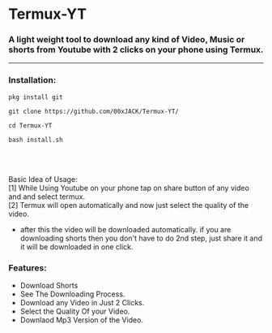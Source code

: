 # Termux-YT
### A light weight tool to download any kind of Video, Music or shorts from Youtube with 2 clicks on your phone using Termux.
<hr>


### Installation:

```
pkg install git 
```
```
git clone https://github.com/00xJACK/Termux-YT/
```
```
cd Termux-YT
```
```
bash install.sh
```
<br>
<br>


Basic Idea of Usage: <br>
[1] While Using Youtube on your phone tap on share button of any video and and select termux. <br>
[2] Termux will open automatically and now just select the quality of the video.<br>
- after this the video will be downloaded automatically. if you are downloading shorts then you don't have to do 2nd step, just share it and it will be downloaded in one click.

### Features:
- Download Shorts
- See The Downloading Process.
- Download any Video in Just 2 Clicks.
- Select the Quality Of your Video.
- Downlaod Mp3 Version of the Video.

<br>
<br>
